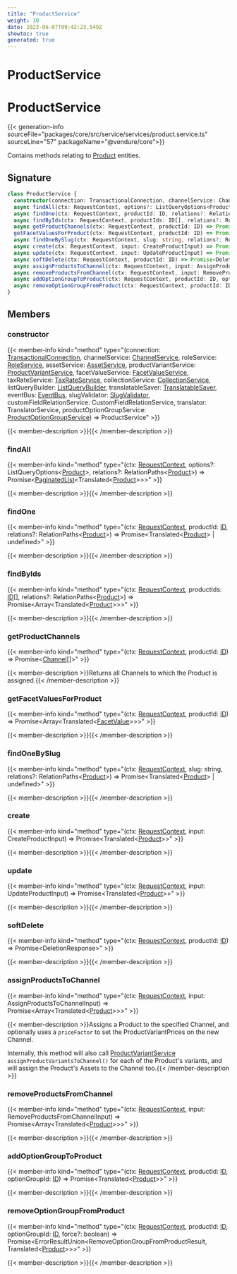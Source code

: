 ```yaml
---
title: "ProductService"
weight: 10
date: 2023-06-07T09:42:23.549Z
showtoc: true
generated: true
---
```

<!-- This file was generated from the Vendure source. Do not modify. Instead, re-run the "docs:build" script -->

# ProductService
<div class="symbol">


# ProductService

{{< generation-info sourceFile="packages/core/src/service/services/product.service.ts" sourceLine="57" packageName="@vendure/core">}}

Contains methods relating to <a href='/typescript-api/entities/product#product'>Product</a> entities.

## Signature

```TypeScript
class ProductService {
  constructor(connection: TransactionalConnection, channelService: ChannelService, roleService: RoleService, assetService: AssetService, productVariantService: ProductVariantService, facetValueService: FacetValueService, taxRateService: TaxRateService, collectionService: CollectionService, listQueryBuilder: ListQueryBuilder, translatableSaver: TranslatableSaver, eventBus: EventBus, slugValidator: SlugValidator, customFieldRelationService: CustomFieldRelationService, translator: TranslatorService, productOptionGroupService: ProductOptionGroupService)
  async findAll(ctx: RequestContext, options?: ListQueryOptions<Product>, relations?: RelationPaths<Product>) => Promise<PaginatedList<Translated<Product>>>;
  async findOne(ctx: RequestContext, productId: ID, relations?: RelationPaths<Product>) => Promise<Translated<Product> | undefined>;
  async findByIds(ctx: RequestContext, productIds: ID[], relations?: RelationPaths<Product>) => Promise<Array<Translated<Product>>>;
  async getProductChannels(ctx: RequestContext, productId: ID) => Promise<Channel[]>;
  getFacetValuesForProduct(ctx: RequestContext, productId: ID) => Promise<Array<Translated<FacetValue>>>;
  async findOneBySlug(ctx: RequestContext, slug: string, relations?: RelationPaths<Product>) => Promise<Translated<Product> | undefined>;
  async create(ctx: RequestContext, input: CreateProductInput) => Promise<Translated<Product>>;
  async update(ctx: RequestContext, input: UpdateProductInput) => Promise<Translated<Product>>;
  async softDelete(ctx: RequestContext, productId: ID) => Promise<DeletionResponse>;
  async assignProductsToChannel(ctx: RequestContext, input: AssignProductsToChannelInput) => Promise<Array<Translated<Product>>>;
  async removeProductsFromChannel(ctx: RequestContext, input: RemoveProductsFromChannelInput) => Promise<Array<Translated<Product>>>;
  async addOptionGroupToProduct(ctx: RequestContext, productId: ID, optionGroupId: ID) => Promise<Translated<Product>>;
  async removeOptionGroupFromProduct(ctx: RequestContext, productId: ID, optionGroupId: ID, force?: boolean) => Promise<ErrorResultUnion<RemoveOptionGroupFromProductResult, Translated<Product>>>;
}
```
## Members

### constructor

{{< member-info kind="method" type="(connection: <a href='/typescript-api/data-access/transactional-connection#transactionalconnection'>TransactionalConnection</a>, channelService: <a href='/typescript-api/services/channel-service#channelservice'>ChannelService</a>, roleService: <a href='/typescript-api/services/role-service#roleservice'>RoleService</a>, assetService: <a href='/typescript-api/services/asset-service#assetservice'>AssetService</a>, productVariantService: <a href='/typescript-api/services/product-variant-service#productvariantservice'>ProductVariantService</a>, facetValueService: <a href='/typescript-api/services/facet-value-service#facetvalueservice'>FacetValueService</a>, taxRateService: <a href='/typescript-api/services/tax-rate-service#taxrateservice'>TaxRateService</a>, collectionService: <a href='/typescript-api/services/collection-service#collectionservice'>CollectionService</a>, listQueryBuilder: <a href='/typescript-api/data-access/list-query-builder#listquerybuilder'>ListQueryBuilder</a>, translatableSaver: <a href='/typescript-api/service-helpers/translatable-saver#translatablesaver'>TranslatableSaver</a>, eventBus: <a href='/typescript-api/events/event-bus#eventbus'>EventBus</a>, slugValidator: <a href='/typescript-api/service-helpers/slug-validator#slugvalidator'>SlugValidator</a>, customFieldRelationService: CustomFieldRelationService, translator: TranslatorService, productOptionGroupService: <a href='/typescript-api/services/product-option-group-service#productoptiongroupservice'>ProductOptionGroupService</a>) => ProductService"  >}}

{{< member-description >}}{{< /member-description >}}

### findAll

{{< member-info kind="method" type="(ctx: <a href='/typescript-api/request/request-context#requestcontext'>RequestContext</a>, options?: ListQueryOptions&#60;<a href='/typescript-api/entities/product#product'>Product</a>&#62;, relations?: RelationPaths&#60;<a href='/typescript-api/entities/product#product'>Product</a>&#62;) => Promise&#60;<a href='/typescript-api/common/paginated-list#paginatedlist'>PaginatedList</a>&#60;Translated&#60;<a href='/typescript-api/entities/product#product'>Product</a>&#62;&#62;&#62;"  >}}

{{< member-description >}}{{< /member-description >}}

### findOne

{{< member-info kind="method" type="(ctx: <a href='/typescript-api/request/request-context#requestcontext'>RequestContext</a>, productId: <a href='/typescript-api/common/id#id'>ID</a>, relations?: RelationPaths&#60;<a href='/typescript-api/entities/product#product'>Product</a>&#62;) => Promise&#60;Translated&#60;<a href='/typescript-api/entities/product#product'>Product</a>&#62; | undefined&#62;"  >}}

{{< member-description >}}{{< /member-description >}}

### findByIds

{{< member-info kind="method" type="(ctx: <a href='/typescript-api/request/request-context#requestcontext'>RequestContext</a>, productIds: <a href='/typescript-api/common/id#id'>ID</a>[], relations?: RelationPaths&#60;<a href='/typescript-api/entities/product#product'>Product</a>&#62;) => Promise&#60;Array&#60;Translated&#60;<a href='/typescript-api/entities/product#product'>Product</a>&#62;&#62;&#62;"  >}}

{{< member-description >}}{{< /member-description >}}

### getProductChannels

{{< member-info kind="method" type="(ctx: <a href='/typescript-api/request/request-context#requestcontext'>RequestContext</a>, productId: <a href='/typescript-api/common/id#id'>ID</a>) => Promise&#60;<a href='/typescript-api/entities/channel#channel'>Channel</a>[]&#62;"  >}}

{{< member-description >}}Returns all Channels to which the Product is assigned.{{< /member-description >}}

### getFacetValuesForProduct

{{< member-info kind="method" type="(ctx: <a href='/typescript-api/request/request-context#requestcontext'>RequestContext</a>, productId: <a href='/typescript-api/common/id#id'>ID</a>) => Promise&#60;Array&#60;Translated&#60;<a href='/typescript-api/entities/facet-value#facetvalue'>FacetValue</a>&#62;&#62;&#62;"  >}}

{{< member-description >}}{{< /member-description >}}

### findOneBySlug

{{< member-info kind="method" type="(ctx: <a href='/typescript-api/request/request-context#requestcontext'>RequestContext</a>, slug: string, relations?: RelationPaths&#60;<a href='/typescript-api/entities/product#product'>Product</a>&#62;) => Promise&#60;Translated&#60;<a href='/typescript-api/entities/product#product'>Product</a>&#62; | undefined&#62;"  >}}

{{< member-description >}}{{< /member-description >}}

### create

{{< member-info kind="method" type="(ctx: <a href='/typescript-api/request/request-context#requestcontext'>RequestContext</a>, input: CreateProductInput) => Promise&#60;Translated&#60;<a href='/typescript-api/entities/product#product'>Product</a>&#62;&#62;"  >}}

{{< member-description >}}{{< /member-description >}}

### update

{{< member-info kind="method" type="(ctx: <a href='/typescript-api/request/request-context#requestcontext'>RequestContext</a>, input: UpdateProductInput) => Promise&#60;Translated&#60;<a href='/typescript-api/entities/product#product'>Product</a>&#62;&#62;"  >}}

{{< member-description >}}{{< /member-description >}}

### softDelete

{{< member-info kind="method" type="(ctx: <a href='/typescript-api/request/request-context#requestcontext'>RequestContext</a>, productId: <a href='/typescript-api/common/id#id'>ID</a>) => Promise&#60;DeletionResponse&#62;"  >}}

{{< member-description >}}{{< /member-description >}}

### assignProductsToChannel

{{< member-info kind="method" type="(ctx: <a href='/typescript-api/request/request-context#requestcontext'>RequestContext</a>, input: AssignProductsToChannelInput) => Promise&#60;Array&#60;Translated&#60;<a href='/typescript-api/entities/product#product'>Product</a>&#62;&#62;&#62;"  >}}

{{< member-description >}}Assigns a Product to the specified Channel, and optionally uses a `priceFactor` to set the ProductVariantPrices
on the new Channel.

Internally, this method will also call <a href='/typescript-api/services/product-variant-service#productvariantservice'>ProductVariantService</a> `assignProductVariantsToChannel()` for
each of the Product's variants, and will assign the Product's Assets to the Channel too.{{< /member-description >}}

### removeProductsFromChannel

{{< member-info kind="method" type="(ctx: <a href='/typescript-api/request/request-context#requestcontext'>RequestContext</a>, input: RemoveProductsFromChannelInput) => Promise&#60;Array&#60;Translated&#60;<a href='/typescript-api/entities/product#product'>Product</a>&#62;&#62;&#62;"  >}}

{{< member-description >}}{{< /member-description >}}

### addOptionGroupToProduct

{{< member-info kind="method" type="(ctx: <a href='/typescript-api/request/request-context#requestcontext'>RequestContext</a>, productId: <a href='/typescript-api/common/id#id'>ID</a>, optionGroupId: <a href='/typescript-api/common/id#id'>ID</a>) => Promise&#60;Translated&#60;<a href='/typescript-api/entities/product#product'>Product</a>&#62;&#62;"  >}}

{{< member-description >}}{{< /member-description >}}

### removeOptionGroupFromProduct

{{< member-info kind="method" type="(ctx: <a href='/typescript-api/request/request-context#requestcontext'>RequestContext</a>, productId: <a href='/typescript-api/common/id#id'>ID</a>, optionGroupId: <a href='/typescript-api/common/id#id'>ID</a>, force?: boolean) => Promise&#60;ErrorResultUnion&#60;RemoveOptionGroupFromProductResult, Translated&#60;<a href='/typescript-api/entities/product#product'>Product</a>&#62;&#62;&#62;"  >}}

{{< member-description >}}{{< /member-description >}}


</div>
